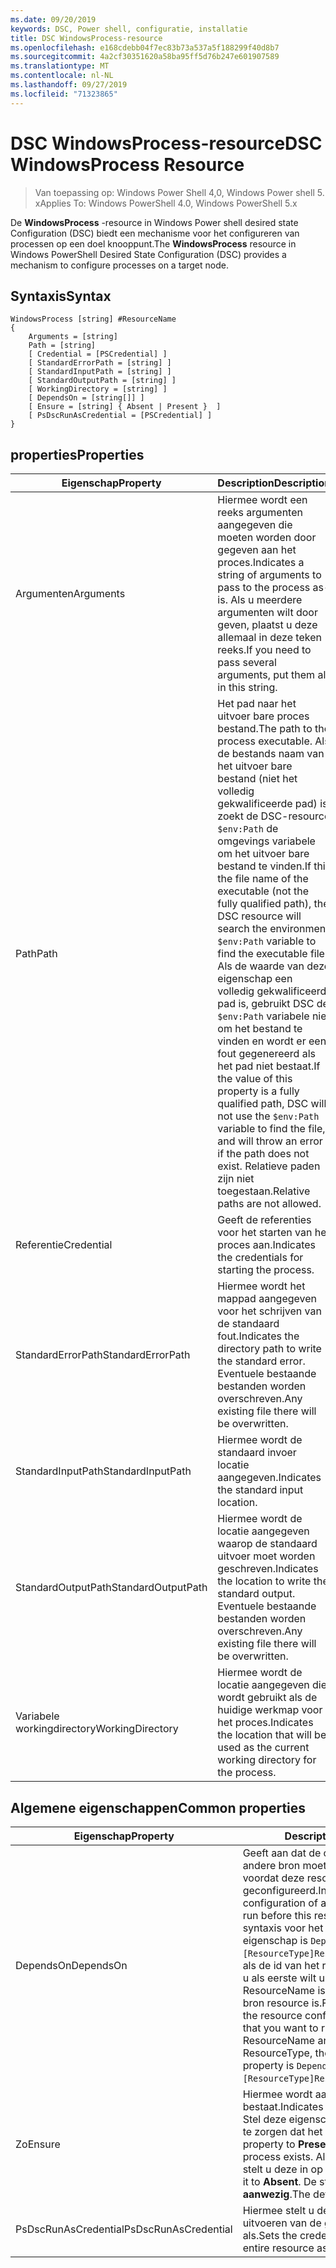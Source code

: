 ```yaml
---
ms.date: 09/20/2019
keywords: DSC, Power shell, configuratie, installatie
title: DSC WindowsProcess-resource
ms.openlocfilehash: e168cdebb04f7ec83b73a537a5f188299f40d8b7
ms.sourcegitcommit: 4a2cf30351620a58ba95ff5d76b247e601907589
ms.translationtype: MT
ms.contentlocale: nl-NL
ms.lasthandoff: 09/27/2019
ms.locfileid: "71323865"
---
```

# <a name="dsc-windowsprocess-resource"></a><span data-ttu-id="24697-103">DSC WindowsProcess-resource</span><span class="sxs-lookup"><span data-stu-id="24697-103">DSC WindowsProcess Resource</span></span>

> <span data-ttu-id="24697-104">Van toepassing op: Windows Power Shell 4,0, Windows Power shell 5. x</span><span class="sxs-lookup"><span data-stu-id="24697-104">Applies To: Windows PowerShell 4.0, Windows PowerShell 5.x</span></span>

<span data-ttu-id="24697-105">De **WindowsProcess** -resource in Windows Power shell desired state Configuration (DSC) biedt een mechanisme voor het configureren van processen op een doel knooppunt.</span><span class="sxs-lookup"><span data-stu-id="24697-105">The **WindowsProcess** resource in Windows PowerShell Desired State Configuration (DSC) provides a mechanism to configure processes on a target node.</span></span>

## <a name="syntax"></a><span data-ttu-id="24697-106">Syntaxis</span><span class="sxs-lookup"><span data-stu-id="24697-106">Syntax</span></span>

```Syntax
WindowsProcess [string] #ResourceName
{
    Arguments = [string]
    Path = [string]
    [ Credential = [PSCredential] ]
    [ StandardErrorPath = [string] ]
    [ StandardInputPath = [string] ]
    [ StandardOutputPath = [string] ]
    [ WorkingDirectory = [string] ]
    [ DependsOn = [string[]] ]
    [ Ensure = [string] { Absent | Present }  ]
    [ PsDscRunAsCredential = [PSCredential] ]
}
```

## <a name="properties"></a><span data-ttu-id="24697-107">properties</span><span class="sxs-lookup"><span data-stu-id="24697-107">Properties</span></span>

|<span data-ttu-id="24697-108">Eigenschap</span><span class="sxs-lookup"><span data-stu-id="24697-108">Property</span></span> |<span data-ttu-id="24697-109">Description</span><span class="sxs-lookup"><span data-stu-id="24697-109">Description</span></span> |
|---|---|
|<span data-ttu-id="24697-110">Argumenten</span><span class="sxs-lookup"><span data-stu-id="24697-110">Arguments</span></span> |<span data-ttu-id="24697-111">Hiermee wordt een reeks argumenten aangegeven die moeten worden door gegeven aan het proces.</span><span class="sxs-lookup"><span data-stu-id="24697-111">Indicates a string of arguments to pass to the process as-is.</span></span> <span data-ttu-id="24697-112">Als u meerdere argumenten wilt door geven, plaatst u deze allemaal in deze teken reeks.</span><span class="sxs-lookup"><span data-stu-id="24697-112">If you need to pass several arguments, put them all in this string.</span></span> |
|<span data-ttu-id="24697-113">Path</span><span class="sxs-lookup"><span data-stu-id="24697-113">Path</span></span> |<span data-ttu-id="24697-114">Het pad naar het uitvoer bare proces bestand.</span><span class="sxs-lookup"><span data-stu-id="24697-114">The path to the process executable.</span></span> <span data-ttu-id="24697-115">Als de bestands naam van het uitvoer bare bestand (niet het volledig gekwalificeerde pad) is, zoekt de DSC-resource `$env:Path` de omgevings variabele om het uitvoer bare bestand te vinden.</span><span class="sxs-lookup"><span data-stu-id="24697-115">If this the file name of the executable (not the fully qualified path), the DSC resource will search the environment `$env:Path` variable to find the executable file.</span></span> <span data-ttu-id="24697-116">Als de waarde van deze eigenschap een volledig gekwalificeerd pad is, gebruikt DSC de `$env:Path` variabele niet om het bestand te vinden en wordt er een fout gegenereerd als het pad niet bestaat.</span><span class="sxs-lookup"><span data-stu-id="24697-116">If the value of this property is a fully qualified path, DSC will not use the `$env:Path` variable to find the file, and will throw an error if the path does not exist.</span></span> <span data-ttu-id="24697-117">Relatieve paden zijn niet toegestaan.</span><span class="sxs-lookup"><span data-stu-id="24697-117">Relative paths are not allowed.</span></span> |
|<span data-ttu-id="24697-118">Referentie</span><span class="sxs-lookup"><span data-stu-id="24697-118">Credential</span></span> |<span data-ttu-id="24697-119">Geeft de referenties voor het starten van het proces aan.</span><span class="sxs-lookup"><span data-stu-id="24697-119">Indicates the credentials for starting the process.</span></span> |
|<span data-ttu-id="24697-120">StandardErrorPath</span><span class="sxs-lookup"><span data-stu-id="24697-120">StandardErrorPath</span></span> |<span data-ttu-id="24697-121">Hiermee wordt het mappad aangegeven voor het schrijven van de standaard fout.</span><span class="sxs-lookup"><span data-stu-id="24697-121">Indicates the directory path to write the standard error.</span></span> <span data-ttu-id="24697-122">Eventuele bestaande bestanden worden overschreven.</span><span class="sxs-lookup"><span data-stu-id="24697-122">Any existing file there will be overwritten.</span></span> |
|<span data-ttu-id="24697-123">StandardInputPath</span><span class="sxs-lookup"><span data-stu-id="24697-123">StandardInputPath</span></span> |<span data-ttu-id="24697-124">Hiermee wordt de standaard invoer locatie aangegeven.</span><span class="sxs-lookup"><span data-stu-id="24697-124">Indicates the standard input location.</span></span> |
|<span data-ttu-id="24697-125">StandardOutputPath</span><span class="sxs-lookup"><span data-stu-id="24697-125">StandardOutputPath</span></span> |<span data-ttu-id="24697-126">Hiermee wordt de locatie aangegeven waarop de standaard uitvoer moet worden geschreven.</span><span class="sxs-lookup"><span data-stu-id="24697-126">Indicates the location to write the standard output.</span></span> <span data-ttu-id="24697-127">Eventuele bestaande bestanden worden overschreven.</span><span class="sxs-lookup"><span data-stu-id="24697-127">Any existing file there will be overwritten.</span></span> |
|<span data-ttu-id="24697-128">Variabele workingdirectory</span><span class="sxs-lookup"><span data-stu-id="24697-128">WorkingDirectory</span></span> |<span data-ttu-id="24697-129">Hiermee wordt de locatie aangegeven die wordt gebruikt als de huidige werkmap voor het proces.</span><span class="sxs-lookup"><span data-stu-id="24697-129">Indicates the location that will be used as the current working directory for the process.</span></span> |

## <a name="common-properties"></a><span data-ttu-id="24697-130">Algemene eigenschappen</span><span class="sxs-lookup"><span data-stu-id="24697-130">Common properties</span></span>

|<span data-ttu-id="24697-131">Eigenschap</span><span class="sxs-lookup"><span data-stu-id="24697-131">Property</span></span> |<span data-ttu-id="24697-132">Description</span><span class="sxs-lookup"><span data-stu-id="24697-132">Description</span></span> |
|---|---|
|<span data-ttu-id="24697-133">DependsOn</span><span class="sxs-lookup"><span data-stu-id="24697-133">DependsOn</span></span> |<span data-ttu-id="24697-134">Geeft aan dat de configuratie van een andere bron moet worden uitgevoerd voordat deze resource wordt geconfigureerd.</span><span class="sxs-lookup"><span data-stu-id="24697-134">Indicates that the configuration of another resource must run before this resource is configured.</span></span> <span data-ttu-id="24697-135">De syntaxis voor het gebruik van deze eigenschap is `DependsOn = "[ResourceType]ResourceName"`bijvoorbeeld als de id van het resource-script blok dat u als eerste wilt uitvoeren, de naam ResourceName is en het type van de bron resource is.</span><span class="sxs-lookup"><span data-stu-id="24697-135">For example, if the ID of the resource configuration script block that you want to run first is ResourceName and its type is ResourceType, the syntax for using this property is `DependsOn = "[ResourceType]ResourceName"`.</span></span> |
|<span data-ttu-id="24697-136">Zo</span><span class="sxs-lookup"><span data-stu-id="24697-136">Ensure</span></span> |<span data-ttu-id="24697-137">Hiermee wordt aangegeven of het proces bestaat.</span><span class="sxs-lookup"><span data-stu-id="24697-137">Indicates if the process exists.</span></span> <span data-ttu-id="24697-138">Stel deze eigenschap in op **aanwezig** om te zorgen dat het proces bestaat.</span><span class="sxs-lookup"><span data-stu-id="24697-138">Set this property to **Present** to ensure that the process exists.</span></span> <span data-ttu-id="24697-139">Als dat niet het geval is, stelt u deze in op **afwezig**.</span><span class="sxs-lookup"><span data-stu-id="24697-139">Otherwise, set it to **Absent**.</span></span> <span data-ttu-id="24697-140">De standaard waarde is **aanwezig**.</span><span class="sxs-lookup"><span data-stu-id="24697-140">The default value is **Present**.</span></span> |
|<span data-ttu-id="24697-141">PsDscRunAsCredential</span><span class="sxs-lookup"><span data-stu-id="24697-141">PsDscRunAsCredential</span></span> |<span data-ttu-id="24697-142">Hiermee stelt u de referentie in voor het uitvoeren van de gehele resource als.</span><span class="sxs-lookup"><span data-stu-id="24697-142">Sets the credential for running the entire resource as.</span></span> |